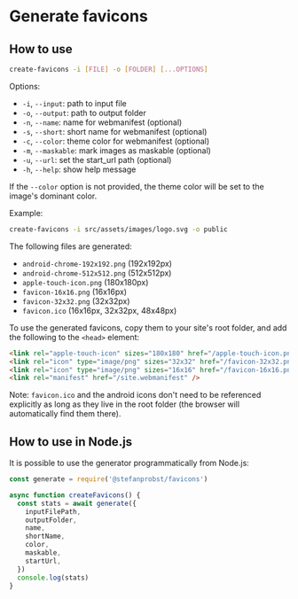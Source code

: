 # Generate favicons

## How to use

```sh
create-favicons -i [FILE] -o [FOLDER] [...OPTIONS]
```

Options:

- `-i`, `--input`: path to input file
- `-o`, `--output`: path to output folder
- `-n`, `--name`: name for webmanifest (optional)
- `-s`, `--short`: short name for webmanifest (optional)
- `-c`, `--color`: theme color for webmanifest (optional)
- `-m`, `--maskable`: mark images as maskable (optional)
- `-u`, `--url`: set the start_url path (optional)
- `-h`, `--help`: show help message

If the `--color` option is not provided, the theme color will be set to the
image's dominant color.

Example:

```sh
create-favicons -i src/assets/images/logo.svg -o public
```

The following files are generated:

- `android-chrome-192x192.png` (192x192px)
- `android-chrome-512x512.png` (512x512px)
- `apple-touch-icon.png` (180x180px)
- `favicon-16x16.png` (16x16px)
- `favicon-32x32.png` (32x32px)
- `favicon.ico` (16x16px, 32x32px, 48x48px)

To use the generated favicons, copy them to your site's root folder, and add the
following to the `<head>` element:

```html
<link rel="apple-touch-icon" sizes="180x180" href="/apple-touch-icon.png" />
<link rel="icon" type="image/png" sizes="32x32" href="/favicon-32x32.png" />
<link rel="icon" type="image/png" sizes="16x16" href="/favicon-16x16.png" />
<link rel="manifest" href="/site.webmanifest" />
```

Note: `favicon.ico` and the android icons don't need to be referenced explicitly
as long as they live in the root folder (the browser will automatically find
them there).

## How to use in Node.js

It is possible to use the generator programmatically from Node.js:

```js
const generate = require('@stefanprobst/favicons')

async function createFavicons() {
  const stats = await generate({
    inputFilePath,
    outputFolder,
    name,
    shortName,
    color,
    maskable,
    startUrl,
  })
  console.log(stats)
}
```
